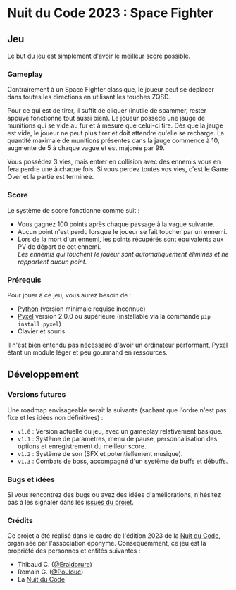 # Nuit du Code 2023 : Space Fighter


## Jeu

Le but du jeu est simplement d'avoir le meilleur score possible.

### Gameplay

Contrairement à un Space Fighter classique, le joueur peut se déplacer dans toutes les directions en utilisant les touches ZQSD.

Pour ce qui est de tirer, il suffit de cliquer (inutile de spammer, rester appuyé fonctionne tout aussi bien).
Le joueur possède une jauge de munitions qui se vide au fur et à mesure que celui-ci tire.
Dès que la jauge est vide, le joueur ne peut plus tirer et doit attendre qu'elle se recharge.
La quantité maximale de munitions présentes dans la jauge commence à 10, augmente de 5 à chaque vague et est majorée par 99.

Vous possédez 3 vies, mais entrer en collision avec des ennemis vous en fera perdre une à chaque fois.
Si vous perdez toutes vos vies, c'est le Game Over et la partie est terminée.

### Score

Le système de score fonctionne comme suit :
- Vous gagnez 100 points après chaque passage à la vague suivante.
- Aucun point n'est perdu lorsque le joueur se fait toucher par un ennemi.
- Lors de la mort d'un ennemi, les points récupérés sont équivalents aux PV de départ de cet ennemi.  
  *Les ennemis qui touchent le joueur sont automatiquement éliminés et ne rapportent aucun point.*


### Prérequis

Pour jouer à ce jeu, vous aurez besoin de :
- [Python](https://www.python.org/downloads/) (version minimale requise inconnue)
- [Pyxel](https://pypi.org/project/pyxel/) version 2.0.0 ou supérieure (installable via la commande `pip install pyxel`)
- Clavier et souris

Il n'est bien entendu pas nécessaire d'avoir un ordinateur performant, Pyxel étant un module léger et peu gourmand en ressources.


## Développement

### Versions futures

Une roadmap envisageable serait la suivante (sachant que l'ordre n'est pas fixe et les idées non définitives) :
- `v1.0` : Version actuelle du jeu, avec un gameplay relativement basique.
- `v1.1` : Système de paramètres, menu de pause, personnalisation des options et enregistrement du meilleur score.
- `v1.2` : Système de son (SFX et potentiellement musique).
- `v1.3` : Combats de boss, accompagné d'un système de buffs et débuffs.

### Bugs et idées

Si vous rencontrez des bugs ou avez des idées d'améliorations, n'hésitez pas à les signaler dans les [issues du projet](https://github.com/Eraldorure/ndc-space-fighter/issues).

### Crédits

Ce projet a été réalisé dans le cadre de l'édition 2023 de la [Nuit du Code](https://nuitducode.net), organisée par l'association éponyme.
Conséquemment, ce jeu est la propriété des personnes et entités suivantes :
- Thibaud C. ([@Eraldorure](https://github.com/Eraldorure))
- Romain G. ([@Poulouc](https://github.com/Poulouc))
- La [Nuit du Code](https://nuitducode.net)
